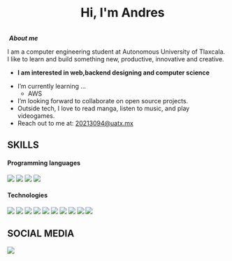 <div id="user-content-toc">
  <ul align="center">
    <summary><h1 style="display: inline-block">Hi, I'm Andres</h1></summary>
  </ul>
</div>

 <img>&nbsp;***About me***

I am a computer engineering student at Autonomous University of Tlaxcala.
I like to learn and build something new, productive, innovative and creative.
* **I am interested in web,backend designing and computer science**
- I’m currently learning ...
  - AWS
- I’m looking forward to collaborate on open source projects.
- Outside tech, I love to read manga, listen to music, and play videogames.
- Reach out to me at: <a href="20213094@uatx.,x">20213094@uatx.mx</a>

## SKILLS

<h4> Programming languages </h4>
<span> 
  <img src="https://img.shields.io/badge/python-3670A0?style=for-the-badge&logo=python&logoColor=ffdd54">
  <img src="https://img.shields.io/badge/Java-ED8B00?style=for-the-badge&logo=java&logoColor=white">
  <img src="https://img.shields.io/badge/JavaScript-F7DF1E?style=for-the-badge&logo=javascript&logoColor=black">
  <img src="https://img.shields.io/badge/r-%23276DC3.svg?style=for-the-badge&logo=r&logoColor=white">
</span>

<h4> Technologies </h4>
<span>
  <img src="https://img.shields.io/badge/react-%2320232a.svg?style=for-the-badge&logo=react&logoColor=%2361DAFB">
  <img src="https://img.shields.io/badge/git-%23F05033.svg?style=for-the-badge&logo=git&logoColor=white">
  <img src="https://img.shields.io/badge/HTML5-E34F26?style=for-the-badge&logo=html5&logoColor=white">
  <img src="https://img.shields.io/badge/CSS3-1572B6?style=for-the-badge&logo=css3&logoColor=white">
  <img src="https://img.shields.io/badge/mysql-4479A1.svg?style=for-the-badge&logo=mysql&logoColor=white">
  <img src="https://img.shields.io/badge/MongoDB-%234ea94b.svg?style=for-the-badge&logo=mongodb&logoColor=white">
  <img src="https://img.shields.io/badge/Postman-FF6C37?style=for-the-badge&logo=postman&logoColor=white">
  <img src="https://img.shields.io/badge/numpy-%23013243.svg?style=for-the-badge&logo=numpy&logoColor=white">
  <img src="https://img.shields.io/badge/flask-%23000.svg?style=for-the-badge&logo=flask&logoColor=white">
  <img src="https://img.shields.io/badge/node.js-6DA55F?style=for-the-badge&logo=node.js&logoColor=white">
</span>

## SOCIAL MEDIA
<a href="https://www.linkedin.com/in/andres-molina-nava-741943227/">
<img src="https://img.shields.io/badge/linkedin-%230077B5.svg?style=for-the-badge&logo=linkedin&logoColor=white">
</a>
